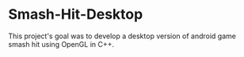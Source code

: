 # Smash-Hit-Desktop
This project's goal was to develop a desktop version of android game smash hit using OpenGL in C++.
